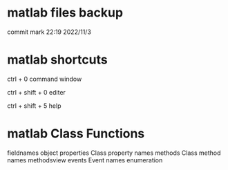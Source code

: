 # matlab files backup
commit mark 22:19 2022/11/3

# matlab shortcuts

ctrl + 0 command window

ctrl + shift + 0 editer

ctrl + shift + 5 help

# matlab Class Functions

fieldnames   object
properties	Class property names
methods	Class method names
methodsview
events	Event names
enumeration